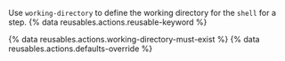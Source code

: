 Use `working-directory` to define the working directory for the `shell` for a step. {% data reusables.actions.reusable-keyword %}

{% data reusables.actions.working-directory-must-exist %}
{% data reusables.actions.defaults-override %}
